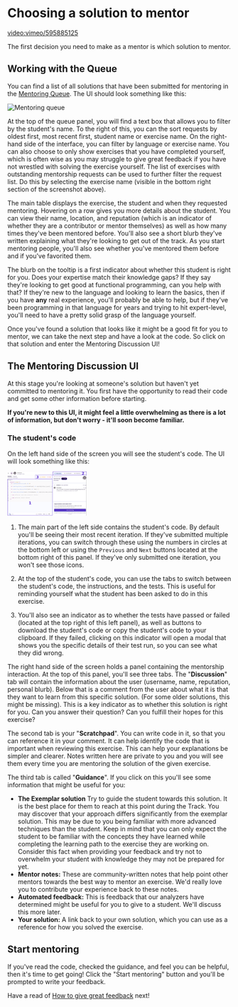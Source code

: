 # Choosing a solution to mentor

[video:vimeo/595885125]()

The first decision you need to make as a mentor is which solution to mentor.

## Working with the Queue

You can find a list of all solutions that have been submitted for mentoring in the [Mentoring Queue](/mentoring/queue).
The UI should look something like this:

![Mentoring queue](https://exercism-static.s3.eu-west-1.amazonaws.com/docs/mentor_queue.png)

At the top of the queue panel, you will find a text box that allows you to filter by the student's name.
To the right of this, you can the sort requests by oldest first, most recent first, student name or exercise name.
On the right-hand side of the interface, you can filter by language or exercise name.
You can also choose to only show exercises that you have completed yourself, which is often wise as you may struggle to give great feedback if you have not wrestled with solving the exercise yourself.
The list of exercises with outstanding mentorship requests can be used to further filter the request list.
Do this by selecting the exercise name (visible in the bottom right section of the screenshot above).

The main table displays the exercise, the student and when they requested mentoring.
Hovering on a row gives you more details about the student.
You can view their name, location, and reputation (which is an indicator of whether they are a contributor or mentor themselves) as well as how many times they've been mentored before.
You'll also see a short blurb they've written explaining what they're looking to get out of the track.
As you start mentoring people, you'll also see whether you've mentored them before and if you've favorited them.

The blurb on the tooltip is a first indicator about whether this student is right for you.
Does your expertise match their knowledge gaps?
If they say they're looking to get good at functional programming, can you help with that?
If they're new to the language and looking to learn the basics, then if you have **any** real experience, you'll probably be able to help, but if they've been programming in that language for years and trying to hit expert-level, you'll need to have a pretty solid grasp of the language yourself.

Once you've found a solution that looks like it might be a good fit for you to mentor, we can take the next step and have a look at the code.
So click on that solution and enter the Mentoring Discussion UI!

## The Mentoring Discussion UI

At this stage you're looking at someone's solution but haven't yet committed to mentoring it.
You first have the opportunity to read their code and get some other information before starting.

**If you're new to this UI, it might feel a little overwhelming as there is a lot of information, but don't worry - it'll soon become familiar.**

### The student's code

On the left hand side of the screen you will see the student's code.
The UI will look something like this:

<img src="https://raw.githubusercontent.com/exercism/docs/main/.imgs/mentor-discussion-area.png" height="100">

1. The main part of the left side contains the student's code.
   By default you'll be seeing their most recent iteration.
   If they've submitted multiple iterations, you can switch through these using the numbers in circles at the bottom left or using the `Previous` and `Next` buttons located at the bottom right of this panel.
   If they've only submitted one iteration, you won't see those icons.

2. At the top of the student's code, you can use the tabs to switch between the student's code, the instructions, and the tests.
   This is useful for reminding yourself what the student has been asked to do in this exercise.

3. You'll also see an indicator as to whether the tests have passed or failed (located at the top right of this left panel), as well as buttons to download the student's code or copy the student's code to your clipboard.
   If they failed, clicking on this indicator will open a modal that shows you the specific details of their test run, so you can see what they did wrong.

The right hand side of the screen holds a panel containing the mentorship interaction. At the top of this panel, you'll see three tabs.
The "**Discussion**" tab will contain the information about the user (username, name, reputation, personal blurb).
Below that is a comment from the user about what it is that they want to learn from this specific solution.
(For some older solutions, this might be missing).
This is a key indicator as to whether this solution is right for you.
Can you answer their question?
Can you fulfill their hopes for this exercise?

The second tab is your "**Scratchpad**".
You can write code in it, so that you can reference it in your comment.
It can help identify the code that is important when reviewing this exercise.
This can help your explanations be simpler and clearer.
Notes written here are private to you and you will see them every time you are mentoring
the solution of the given exercise.

The third tab is called "**Guidance**".
If you click on this you'll see some information that might be useful for you:

- **The Exemplar solution** Try to guide the student towards this solution.
  It is the best place for them to reach at this point during the Track.
  You may discover that your approach differs significantly from the exemplar solution.
  This may be due to you being familiar with more advanced techniques than the student.
  Keep in mind that you can only expect the student to be familiar with the concepts they have learned while completing the learning path to the exercise they are working on.
   Consider this fact when providing your feedback and try not to overwhelm your student with knowledge they may not be prepared for yet.
- **Mentor notes:** These are community-written notes that help point other mentors towards the best way to mentor an exercise.
  We'd really love you to contribute your experience back to these notes.
- **Automated feedback:** This is feedback that our analyzers have determined might be useful for you to give to a student.
  We'll discuss this more later.
- **Your solution:** A link back to your own solution, which you can use as a reference for how you solved the exercise.

## Start mentoring

If you've read the code, checked the guidance, and feel you can be helpful, then it's time to get going!
Click the "Start mentoring" button and you'll be prompted to write your feedback.

Have a read of [How to give great feedback](/docs/mentoring/how-to-give-great-feedback) next!
